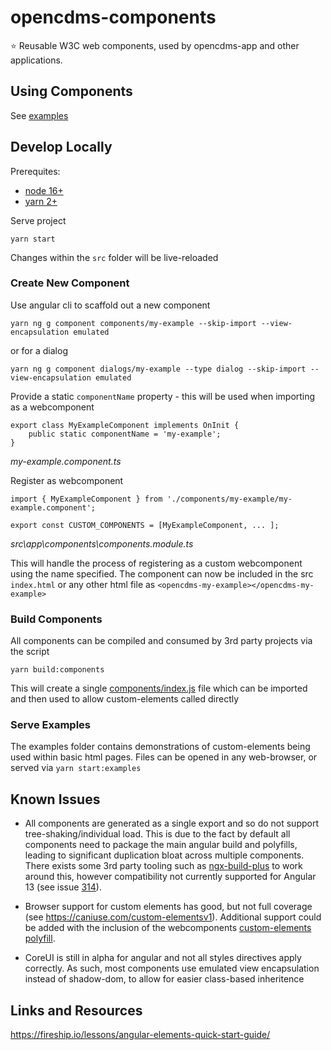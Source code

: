 # opencdms-components

⭐ Reusable W3C web components, used by opencdms-app and other applications.

## Using Components

See [examples](examples)

## Develop Locally

Prerequites:

- [node 16+](https://nodejs.org/en/download/)
- [yarn 2+](https://yarnpkg.com/getting-started/install)

Serve project

```
yarn start
```

Changes within the `src` folder will be live-reloaded

### Create New Component

Use angular cli to scaffold out a new component

```
yarn ng g component components/my-example --skip-import --view-encapsulation emulated
```

or for a dialog

```
yarn ng g component dialogs/my-example --type dialog --skip-import --view-encapsulation emulated
```

Provide a static `componentName` property - this will be used when importing as a webcomponent

```
export class MyExampleComponent implements OnInit {
    public static componentName = 'my-example';
}
```

_my-example.component.ts_

Register as webcomponent

```
import { MyExampleComponent } from './components/my-example/my-example.component';

export const CUSTOM_COMPONENTS = [MyExampleComponent, ... ];
```

_src\app\components\components.module.ts_

This will handle the process of registering as a custom webcomponent using the name specified.
The component can now be included in the src `index.html` or any other html file as `<opencdms-my-example></opencdms-my-example>`

### Build Components

All components can be compiled and consumed by 3rd party projects via the script

```
yarn build:components
```

This will create a single [components/index.js](components/index.js) file which can be imported and then used to allow custom-elements called directly

### Serve Examples

The examples folder contains demonstrations of custom-elements being used within basic html pages. Files can be opened in any web-browser, or served via `yarn start:examples`

## Known Issues

- All components are generated as a single export and so do not support tree-shaking/individual load. This is due to the fact by default all components need to package the main angular build and polyfills, leading to significant duplication bloat across multiple components. There exists some 3rd party tooling such as [ngx-build-plus](https://github.com/manfredsteyer/ngx-build-plus#ngx-build-plus-and-angular-elements) to work around this, however compatibility not currently supported for Angular 13 (see issue [314](https://github.com/manfredsteyer/ngx-build-plus/issues/314)).

- Browser support for custom elements has good, but not full coverage (see https://caniuse.com/custom-elementsv1). Additional support could be added with the inclusion of the webcomponents [custom-elements polyfill](https://github.com/webcomponents/polyfills/tree/master/packages/custom-elements).

- CoreUI is still in alpha for angular and not all styles directives apply correctly. As such, most components use emulated view encapsulation instead of shadow-dom, to allow for easier class-based inheritence

## Links and Resources

https://fireship.io/lessons/angular-elements-quick-start-guide/

